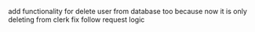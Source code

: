 add functionality for delete user from database too because now it is only deleting from clerk
fix follow request logic